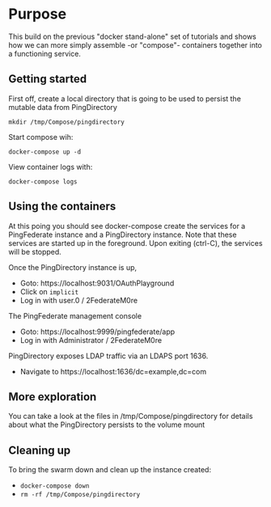 # Purpose
This build on the previous "docker stand-alone" set of tutorials and shows how we can more simply assemble -or "compose"- containers together into a functioning service.

## Getting started
First off, create a local directory that is going to be used to persist the mutable data from PingDirectory

  `mkdir /tmp/Compose/pingdirectory`

Start compose wih:

  `docker-compose up -d`

View container logs with: 

`docker-compose logs`

## Using the containers
At this poing you should see docker-compose create the services for a PingFederate instance and a PingDirectory instance.  Note that
these services are started up in the foreground.  Upon exiting (ctrl-C), the services will be stopped.

Once the PingDirectory instance is up, 

* Goto: https://localhost:9031/OAuthPlayground
* Click on ```implicit``` 
* Log in with user.0 / 2FederateM0re

The PingFederate management console

* Goto: https://localhost:9999/pingfederate/app
* Log in with Administrator / 2FederateM0re

PingDirectory exposes LDAP traffic via an LDAPS port 1636. 
* Navigate to https://localhost:1636/dc=example,dc=com

## More exploration
You can take a look at the files in /tmp/Compose/pingdirectory for details about what the PingDirectory persists to the volume mount

## Cleaning up
To bring the swarm down and clean up the instance created:

* `docker-compose down`
* `rm -rf /tmp/Compose/pingdirectory`
